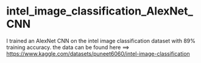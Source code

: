 # intel_image_classification_AlexNet_CNN
I trained an AlexNet CNN on the intel image classification dataset with 89% training accuracy.
the data can be found here ==> https://www.kaggle.com/datasets/puneet6060/intel-image-classification
